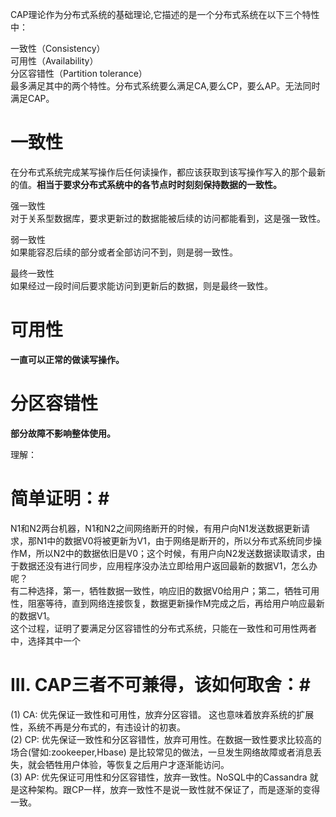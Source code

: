 CAP理论作为分布式系统的基础理论,它描述的是一个分布式系统在以下三个特性中：  

一致性（Consistency）  
可用性（Availability）  
分区容错性（Partition tolerance）  
最多满足其中的两个特性。分布式系统要么满足CA,要么CP，要么AP。无法同时满足CAP。  

# 一致性 #  
在分布式系统完成某写操作后任何读操作，都应该获取到该写操作写入的那个最新的值。**相当于要求分布式系统中的各节点时时刻刻保持数据的一致性。**  

强一致性  
对于关系型数据库，要求更新过的数据能被后续的访问都能看到，这是强一致性。  

弱一致性  
如果能容忍后续的部分或者全部访问不到，则是弱一致性。  

最终一致性  
如果经过一段时间后要求能访问到更新后的数据，则是最终一致性。  

# 可用性 #  
**一直可以正常的做读写操作。**  

# 分区容错性 #  
**部分故障不影响整体使用。**  

理解：  
# 简单证明：#   
N1和N2两台机器，N1和N2之间网络断开的时候，有用户向N1发送数据更新请求，那N1中的数据V0将被更新为V1，由于网络是断开的，所以分布式系统同步操作M，所以N2中的数据依旧是V0；这个时候，有用户向N2发送数据读取请求，由于数据还没有进行同步，应用程序没办法立即给用户返回最新的数据V1，怎么办呢？  
有二种选择，第一，牺牲数据一致性，响应旧的数据V0给用户；第二，牺牲可用性，阻塞等待，直到网络连接恢复，数据更新操作M完成之后，再给用户响应最新的数据V1。  
这个过程，证明了要满足分区容错性的分布式系统，只能在一致性和可用性两者中，选择其中一个  

# III. CAP三者不可兼得，该如何取舍：#  

(1) CA: 优先保证一致性和可用性，放弃分区容错。 这也意味着放弃系统的扩展性，系统不再是分布式的，有违设计的初衷。  
(2) CP: 优先保证一致性和分区容错性，放弃可用性。在数据一致性要求比较高的场合(譬如:zookeeper,Hbase) 是比较常见的做法，一旦发生网络故障或者消息丢失，就会牺牲用户体验，等恢复之后用户才逐渐能访问。  
(3) AP: 优先保证可用性和分区容错性，放弃一致性。NoSQL中的Cassandra 就是这种架构。跟CP一样，放弃一致性不是说一致性就不保证了，而是逐渐的变得一致。  
